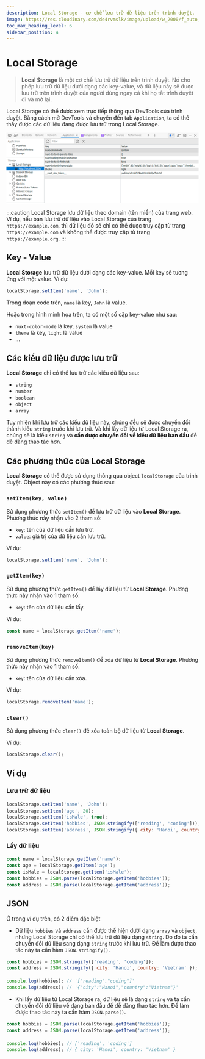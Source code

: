 ```yaml
---
description: Local Storage - cơ chế lưu trữ dữ liệu trên trình duyệt.
image: https://res.cloudinary.com/de4rvmslk/image/upload/w_2000/f_auto,q_auto//img/LocalStorage-cover_photo.png
toc_max_heading_level: 6
sidebar_position: 4
---
```


# Local Storage

> **Local Storage** là một cơ chế lưu trữ dữ liệu trên trình duyệt. Nó cho phép lưu trữ dữ liệu dưới dạng các key-value, và dữ liệu này sẽ được lưu trữ trên trình duyệt của người dùng ngay cả khi họ tắt trình duyệt đi và mở lại.

Local Storage có thể được xem trực tiếp thông qua DevTools của trình duyệt. Bằng cách mở DevTools và chuyển đến tab `Application`, ta có thể thấy được các dữ liệu đang được lưu trữ trong Local Storage.

![Local Storage](./img/local-storage-in-devtools.png)

:::caution
Local Storage lưu dữ liệu theo domain (tên miền) của trang web. Ví dụ, nếu bạn lưu trữ dữ liệu vào Local Storage của trang `https://example.com`, thì dữ liệu đó sẽ chỉ có thể được truy cập từ trang `https://example.com` và không thể được truy cập từ trang `https://example.org`.
:::

## Key - Value

**Local Storage** lưu trữ dữ liệu dưới dạng các key-value. Mỗi key sẽ tương ứng với một value. Ví dụ:

```js
localStorage.setItem('name', 'John');
```

Trong đoạn code trên, `name` là key, `John` là value.

Hoặc trong hình minh họa trên, ta có một số cặp key-value như sau:

- `nuxt-color-mode` là key, `system` là value
- `theme` là key, `light` là value
- ...

## Các kiểu dữ liệu được lưu trữ

**Local Storage** chỉ có thể lưu trữ các kiểu dữ liệu sau:

- `string`
- `number`
- `boolean`
- `object`
- `array`

Tuy nhiên khi lưu trữ các kiểu dữ liệu này, chúng đều sẽ được chuyển đổi thành kiểu `string` trước khi lưu trữ. Và khi lấy dữ liệu từ Local Storage ra, chúng sẽ là kiểu `string` và **cần được chuyển đổi về kiểu dữ liệu ban đầu** để dễ dàng thao tác hơn.

## Các phương thức của Local Storage

**Local Storage** có thể được sử dụng thông qua object `localStorage` của trình duyệt. Object này có các phương thức sau:

### `setItem(key, value)`

Sử dụng phương thức `setItem()` để lưu trữ dữ liệu vào **Local Storage**. Phương thức này nhận vào 2 tham số:

- `key`: tên của dữ liệu cần lưu trữ.
- `value`: giá trị của dữ liệu cần lưu trữ.

Ví dụ:

```js
localStorage.setItem('name', 'John');
```

### `getItem(key)`

Sử dụng phương thức `getItem()` để lấy dữ liệu từ **Local Storage**. Phương thức này nhận vào 1 tham số:

- `key`: tên của dữ liệu cần lấy.

Ví dụ:

```js
const name = localStorage.getItem('name');
```

### `removeItem(key)`

Sử dụng phương thức `removeItem()` để xóa dữ liệu từ **Local Storage**. Phương thức này nhận vào 1 tham số:

- `key`: tên của dữ liệu cần xóa.

Ví dụ:

```js
localStorage.removeItem('name');
```

### `clear()`

Sử dụng phương thức `clear()` để xóa toàn bộ dữ liệu từ **Local Storage**.

Ví dụ:

```js
localStorage.clear();
```

## Ví dụ

### Lưu trữ dữ liệu

```js
localStorage.setItem('name', 'John');
localStorage.setItem('age', 20);
localStorage.setItem('isMale', true);
localStorage.setItem('hobbies', JSON.stringify(['reading', 'coding']));
localStorage.setItem('address', JSON.stringify({ city: 'Hanoi', country: 'Vietnam' }));
```

### Lấy dữ liệu

```js
const name = localStorage.getItem('name');
const age = localStorage.getItem('age');
const isMale = localStorage.getItem('isMale');
const hobbies = JSON.parse(localStorage.getItem('hobbies'));
const address = JSON.parse(localStorage.getItem('address'));
```

## JSON

Ở trong ví dụ trên, có 2 điểm đặc biệt

- Dữ liệu `hobbies` và `address` cần được thể hiện dưới dạng `array` và `object`, nhưng Local Storage chỉ có thể lưu trữ dữ liệu dạng `string`. Do đó ta cần chuyển đổi dữ liệu sang dạng `string` trước khi lưu trữ. Để làm được thao tác này ta cần hàm `JSON.stringify()`.

```js
const hobbies = JSON.stringify(['reading', 'coding']);
const address = JSON.stringify({ city: 'Hanoi', country: 'Vietnam' });

console.log(hobbies); // '["reading","coding"]'
console.log(address); // '{"city":"Hanoi","country":"Vietnam"}'
```

- Khi lấy dữ liệu từ Local Storage ra, dữ liệu sẽ là dạng `string` và ta cần chuyển đổi dữ liệu về dạng ban đầu để dễ dàng thao tác hơn. Để làm được thao tác này ta cần hàm `JSON.parse()`.

```js
const hobbies = JSON.parse(localStorage.getItem('hobbies'));
const address = JSON.parse(localStorage.getItem('address'));

console.log(hobbies); // ['reading', 'coding']
console.log(address); // { city: 'Hanoi', country: 'Vietnam' }
```
